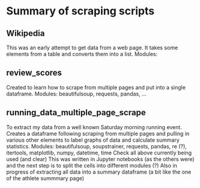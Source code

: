 # Summary of scraping scripts


## Wikipedia
This was an early attempt to get data from a web page. It takes some elements from a table and converts them into a list.
Modules:

## review_scores
Created to learn how to scrape from multiple pages and put into a single dataframe. 
Modules: beautifulsoup, requests, pandas, ...

## running_data_multiple_page_scrape
To extract my data from a well known Saturday morning running event. Creates a dataframe following scraping from multiple pages and pulling in various other elements to label graphs of data and calculate summary statistics. 
Modules: beautifulsoup, soupstrainer, requests, pandas, re (?), itertools, matplotlib, numpy, datetime, time
Check all above currently being used (and clear)
This was written in Jupyter notebooks (as the others were) and the next step is to split the cells into different modules (?)
Also in progress of extracting all data into a summary dataframe (a bit like the one of the athlete summmary page)
